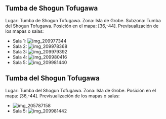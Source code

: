 ## Tumba de Shogun Tofugawa
Lugar: Tumba de Shogun Tofugawa.
Zona: Isla de Grobe.
Subzona: Tumba del Shogun Tofugawa.
Posición en el mapa: [36,-44].
Previsualización de los mapas o salas:
- Sala 1: ![img_209977344](https://media.discordapp.net/attachments/1115311447145193482/1115349726846529717/209977344.jpg)
- Sala 2: ![img_209978368](https://media.discordapp.net/attachments/1115311447145193482/1115349728113213450/209978368.jpg)
- Sala 3: ![img_209979392](https://media.discordapp.net/attachments/1115311447145193482/1115349729602187326/209979392.jpg)
- Sala 4: ![img_209980416](https://media.discordapp.net/attachments/1115311447145193482/1115349731305078885/209980416.jpg)
- Sala 5: ![img_209981440](https://media.discordapp.net/attachments/1115311447145193482/1115349751555166351/209981440.jpg)

## Tumba del Shogun Tofugawa
Lugar: Tumba del Shogun Tofugawa.
Zona: Isla de Grobe.
Posición en el mapa: [36,-44].
Previsualización de los mapas o salas:
- ![img_205787158](https://media.discordapp.net/attachments/1115311447145193482/1115348027553624124/205787158.jpg)
- Sala 5: ![img_209981442](https://media.discordapp.net/attachments/1115311447145193482/1115349757414625340/209981442.jpg)